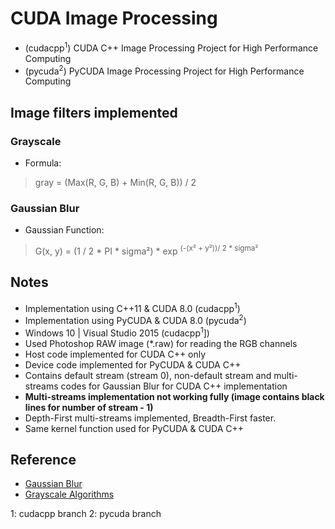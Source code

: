 # CUDA Image Processing

- (cudacpp<sup>1</sup>) CUDA C++ Image Processing Project for High Performance Computing
- (pycuda<sup>2</sup>) PyCUDA Image Processing Project for High Performance Computing

## Image filters implemented
### Grayscale
- Formula:

> gray = (Max(R, G, B) + Min(R, G, B)) / 2

### Gaussian Blur
- Gaussian Function:

> G(x, y) = (1 / 2 * PI * sigma²) * exp <sup>(-(x² + y²))/ 2 * sigma²</sup>

## Notes
- Implementation using C++11 & CUDA 8.0 (cudacpp<sup>1</sup>)
- Implementation using PyCUDA & CUDA 8.0 (pycuda<sup>2</sup>)
- Windows 10 | Visual Studio 2015 (cudacpp<sup>1</sup>])
- Used Photoshop RAW image (*.raw) for reading the RGB channels
- Host code implemented for CUDA C++ only
- Device code implemented for PyCUDA & CUDA C++
- Contains default stream (stream 0), non-default stream and multi-streams codes for Gaussian Blur for CUDA C++ implementation
- **Multi-streams implementation not working fully (image contains black lines for number of stream - 1)**
- Depth-First multi-streams implemented, Breadth-First faster.
- Same kernel function used for PyCUDA & CUDA C++

## Reference
- [Gaussian Blur](http://www.pixelstech.net/article/1353768112-Gaussian-Blur-Algorithm)
- [Grayscale Algorithms](http://www.tannerhelland.com/3643/grayscale-image-algorithm-vb6/)

1: cudacpp branch
2: pycuda branch
